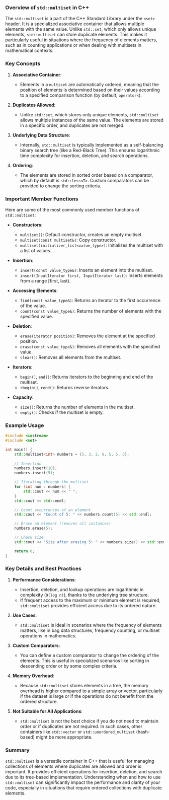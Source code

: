 ### Overview of `std::multiset` in C++

The `std::multiset` is a part of the C++ Standard Library under the `<set>` header. It is a specialized associative container that allows multiple elements with the same value. Unlike `std::set`, which only allows unique elements, `std::multiset` can store duplicate elements. This makes it particularly useful in situations where the frequency of elements matters, such as in counting applications or when dealing with multisets in mathematical contexts.

### Key Concepts

1. **Associative Container**: 
   - Elements in a `multiset` are automatically ordered, meaning that the position of elements is determined based on their values according to a specified comparison function (by default, `operator<`).
   
2. **Duplicates Allowed**: 
   - Unlike `std::set`, which stores only unique elements, `std::multiset` allows multiple instances of the same value. The elements are stored in a specific order, and duplicates are not merged.
   
3. **Underlying Data Structure**: 
   - Internally, `std::multiset` is typically implemented as a self-balancing binary search tree (like a Red-Black Tree). This ensures logarithmic time complexity for insertion, deletion, and search operations.
   
4. **Ordering**: 
   - The elements are stored in sorted order based on a comparator, which by default is `std::less<T>`. Custom comparators can be provided to change the sorting criteria.

### Important Member Functions

Here are some of the most commonly used member functions of `std::multiset`:

- **Constructors**:
  - `multiset()`: Default constructor, creates an empty multiset.
  - `multiset(const multiset&)`: Copy constructor.
  - `multiset(initializer_list<value_type>)`: Initializes the multiset with a list of values.
  
- **Insertion**:
  - `insert(const value_type&)`: Inserts an element into the multiset.
  - `insert(InputIterator first, InputIterator last)`: Inserts elements from a range [first, last).
  
- **Accessing Elements**:
  - `find(const value_type&)`: Returns an iterator to the first occurrence of the value.
  - `count(const value_type&)`: Returns the number of elements with the specified value.
  
- **Deletion**:
  - `erase(iterator position)`: Removes the element at the specified position.
  - `erase(const value_type&)`: Removes all elements with the specified value.
  - `clear()`: Removes all elements from the multiset.

- **Iterators**:
  - `begin()`, `end()`: Returns iterators to the beginning and end of the multiset.
  - `rbegin()`, `rend()`: Returns reverse iterators.
  
- **Capacity**:
  - `size()`: Returns the number of elements in the multiset.
  - `empty()`: Checks if the multiset is empty.

### Example Usage

```cpp
#include <iostream>
#include <set>

int main() {
    std::multiset<int> numbers = {5, 3, 2, 8, 5, 5, 3};
    
    // Insertion
    numbers.insert(10);
    numbers.insert(5);

    // Iterating through the multiset
    for (int num : numbers) {
        std::cout << num << " ";
    }
    std::cout << std::endl;

    // Count occurrences of an element
    std::cout << "Count of 5: " << numbers.count(5) << std::endl;

    // Erase an element (removes all instances)
    numbers.erase(5);

    // Check size
    std::cout << "Size after erasing 5: " << numbers.size() << std::endl;

    return 0;
}
```

### Key Details and Best Practices

1. **Performance Considerations**:
   - Insertion, deletion, and lookup operations are logarithmic in complexity (`O(log n)`), thanks to the underlying tree structure.
   - If frequent access to the maximum or minimum element is required, `std::multiset` provides efficient access due to its ordered nature.

2. **Use Cases**:
   - `std::multiset` is ideal in scenarios where the frequency of elements matters, like in bag data structures, frequency counting, or multiset operations in mathematics.

3. **Custom Comparators**:
   - You can define a custom comparator to change the ordering of the elements. This is useful in specialized scenarios like sorting in descending order or by some complex criteria.

4. **Memory Overhead**:
   - Because `std::multiset` stores elements in a tree, the memory overhead is higher compared to a simple array or vector, particularly if the dataset is large or if the operations do not benefit from the ordered structure.

5. **Not Suitable for All Applications**:
   - `std::multiset` is not the best choice if you do not need to maintain order or if duplicates are not required. In such cases, other containers like `std::vector` or `std::unordered_multiset` (hash-based) might be more appropriate.

### Summary

`std::multiset` is a versatile container in C++ that is useful for managing collections of elements where duplicates are allowed and order is important. It provides efficient operations for insertion, deletion, and search due to its tree-based implementation. Understanding when and how to use `std::multiset` can significantly impact the performance and clarity of your code, especially in situations that require ordered collections with duplicate elements.